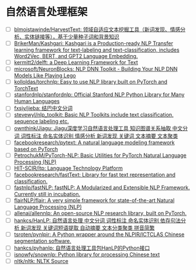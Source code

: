 # 自然语言处理框架

- [ ] [blmoistawinde/HarvestText: 领域自适应文本挖掘工具（新词发现、情感分析、实体链接等），基于少量种子词和背景知识](https://github.com/blmoistawinde/HarvestText)
- [ ] [BrikerMan/Kashgari: Kashgari is a Production-ready NLP Transfer learning framework for text-labeling and text-classification, includes Word2Vec, BERT, and GPT2 Language Embedding.](https://github.com/BrikerMan/Kashgari)
- [ ] [kermitt2/delft: a Deep Learning Framework for Text](https://github.com/kermitt2/delft)
- [ ] [microsoft/NeuronBlocks: NLP DNN Toolkit - Building Your NLP DNN Models Like Playing Lego](https://github.com/microsoft/NeuronBlocks)
- [ ] [kolloldas/torchnlp: Easy to use NLP library built on PyTorch and TorchText](https://github.com/kolloldas/torchnlp)
- [ ] [stanfordnlp/stanfordnlp: Official Stanford NLP Python Library for Many Human Languages](https://github.com/stanfordnlp/stanfordnlp/)
- [ ] [fxsjy/jieba: 结巴中文分词](https://github.com/fxsjy/jieba)
- [ ] [stevewyl/nlp_toolkit: Basic NLP Toolkits include text classification, sequence labeling etc.](https://github.com/stevewyl/nlp_toolkit)
- [ ] [ownthink/Jiagu: Jiagu深度学习自然语言处理工具 知识图谱关系抽取 中文分词 词性标注 命名实体识别 情感分析 新词发现 关键词 文本摘要 文本聚类](https://github.com/ownthink/Jiagu)
- [ ] [facebookresearch/pytext: A natural language modeling framework based on PyTorch](https://github.com/facebookresearch/pytext)
- [ ] [PetrochukM/PyTorch-NLP: Basic Utilities for PyTorch Natural Language Processing (NLP)](https://github.com/PetrochukM/PyTorch-NLP)
- [ ] [HIT-SCIR/ltp: Language Technology Platform](https://github.com/HIT-SCIR/ltp)
- [ ] [facebookresearch/fastText: Library for fast text representation and classification.](https://github.com/facebookresearch/fastText)
- [ ] [fastnlp/fastNLP: fastNLP: A Modularized and Extensible NLP Framework. Currently still in incubation.](https://github.com/fastnlp/fastNLP)
- [ ] [flairNLP/flair: A very simple framework for state-of-the-art Natural Language Processing (NLP)](https://github.com/flairNLP/flair)
- [ ] [allenai/allennlp: An open-source NLP research library, built on PyTorch.](https://github.com/allenai/allennlp)
- [ ] [hankcs/HanLP: 自然语言处理 中文分词 词性标注 命名实体识别 依存句法分析 新词发现 关键词短语提取 自动摘要 文本分类聚类 拼音简繁](https://github.com/hankcs/HanLP)
- [ ] [tsroten/pynlpir: A Python wrapper around the NLPIR/ICTCLAS Chinese segmentation software.](https://github.com/tsroten/pynlpir)
- [ ] [hankcs/pyhanlp: 自然语言处理工具包HanLP的Python接口](https://github.com/hankcs/pyhanlp)
- [ ] [isnowfy/snownlp: Python library for processing Chinese text](https://github.com/isnowfy/snownlp)
- [ ] [nltk/nltk: NLTK Source](https://github.com/nltk/nltk)